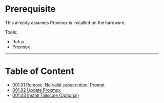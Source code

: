 # Prerequisite
This already assumes Proxmox is installed on the hardware.

Tools:
- Rufus
- Proxmox

---

# Table of Content
- [001.01 Remove 'No valid subscription' Prompt](https://github.com/isaac-do/Cybersecurity-Home-Lab/blob/68137eb887180215825182bf734d44b7a1bb88a2/001-Proxmox/001.01%20Remove%20'No%20valid%20subscription'%20Prompt.md)
- [001.02 Update Proxmox](https://github.com/isaac-do/Cybersecurity-Home-Lab/blob/68137eb887180215825182bf734d44b7a1bb88a2/001-Proxmox/001.02%20Update%20Proxmox.md)
- [001.03 Install Tailscale (Optional)](https://github.com/isaac-do/Cybersecurity-Home-Lab/blob/68137eb887180215825182bf734d44b7a1bb88a2/001-Proxmox/001.03%20Install%20Tailscale%20(Optional).md)

